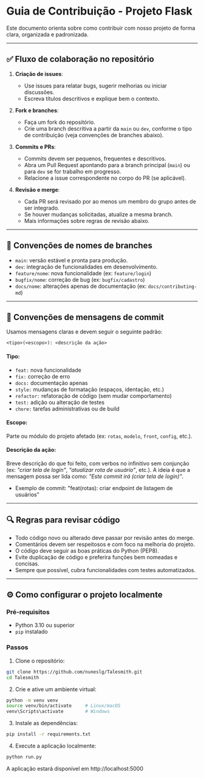 # Guia de Contribuição - Projeto Flask

Este documento orienta sobre como contribuir com nosso projeto de forma clara, organizada e padronizada.

---

## ✅ Fluxo de colaboração no repositório

1. **Criação de issues**:
   - Use issues para relatar bugs, sugerir melhorias ou iniciar discussões.
   - Escreva títulos descritivos e explique bem o contexto.

2. **Fork e branches**:
   - Faça um fork do repositório.
   - Crie uma branch descritiva a partir da `main` ou `dev`, conforme o tipo de contribuição (veja convenções de branches abaixo).

3. **Commits e PRs**:
   - Commits devem ser pequenos, frequentes e descritivos.
   - Abra um Pull Request apontando para a branch principal (`main`) ou para `dev` se for trabalho em progresso.
   - Relacione a issue correspondente no corpo do PR (se aplicável).

4. **Revisão e merge**:
   - Cada PR será revisado por ao menos um membro do grupo antes de ser integrado.
   - Se houver mudanças solicitadas, atualize a mesma branch.
   - Mais informações sobre regras de revisão abaixo.

---

## 🌿 Convenções de nomes de branches

- `main`: versão estável e pronta para produção.
- `dev`: integração de funcionalidades em desenvolvimento.
- `feature/nome`: nova funcionalidade (ex: `feature/login`)
- `bugfix/nome`: correção de bug (ex: `bugfix/cadastro`)
- `docs/nome`: alterações apenas de documentação (ex: `docs/contributing-md`)

---

## 💬 Convenções de mensagens de commit

Usamos mensagens claras e devem seguir o seguinte padrão:

`<tipo>(<escopo>): <descrição da ação>`

####  Tipo:
- `feat:` nova funcionalidade
- `fix:` correção de erro
- `docs:` documentação apenas
- `style:` mudanças de formatação (espaços, identação, etc.)
- `refactor:` refatoração de código (sem mudar comportamento)
- `test:` adição ou alteração de testes
- `chore:` tarefas administrativas ou de build

#### Escopo: 
Parte ou módulo do projeto afetado (ex: `rotas`, `modelo`, `front`, `config`, etc.).

#### Descrição da ação:
Breve descrição do que foi feito, com verbos no infinitivo sem conjunção (ex: *"criar tela de login"*, *"atualizar rota de usuário"*, etc.). A ideia é que a mensagem possa ser lida como: *"Este commit irá (criar tela de login)"*.

- Exemplo de commit: "feat(rotas): criar endpoint de listagem de usuários"
---

## 🔍 Regras para revisar código

- Todo código novo ou alterado deve passar por revisão antes do merge.
- Comentários devem ser respeitosos e com foco na melhoria do projeto.
- O código deve seguir as boas práticas do Python (PEP8).
- Evite duplicação de código e preferira funções bem nomeadas e concisas.
- Sempre que possível, cubra funcionalidades com testes automatizados.

---

## ⚙️ Como configurar o projeto localmente

### Pré-requisitos

- Python 3.10 ou superior
- `pip` instalado

### Passos

1. Clone o repositório:
```bash
git clone https://github.com/nuneslg/Talesmith.git
cd Talesmith
```

2. Crie e ative um ambiente virtual:
```bash
python -m venv venv
source venv/bin/activate     # Linux/macOS
venv\Scripts\activate        # Windows
```

3. Instale as dependências:
```bash
pip install -r requirements.txt
```

4. Execute a aplicação localmente:
```bash
python run.py
```
A aplicação estará disponível em http://localhost:5000


